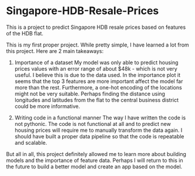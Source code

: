 # Singapore-HDB-Resale-Prices
This is a project to predict Singapore HDB resale prices based on features of the HDB flat.

This is my first proper project. While pretty simple, I have learned a lot from this project. Here are 2 main takeaways:
1) Importance of a dataset
My model was only able to predict housing prices values with an error range of about $48k - which is not very useful. I believe this is due to the data used. In the importance plot it seems that the top 3 features are more important affect the model far more than the rest. Furthermore, a one-hot encoding of the locations might not be very suitable. Perhaps finding the distance using longitudes and latitudes from the flat to the central business district could be more informative.

2) Writing code in a functional manner
The way I have written the code is not pythonic. The code is not functional at all and to predict new housing prices will require me to manually transform the data again. I should have built a proper data pipeline so that the code is repeatable and scalable.

But all in all, this project definitely allowed me to learn more about building models and the importance of feature data. Perhaps I will return to this in the future to build a better model and create an app based on the model.
